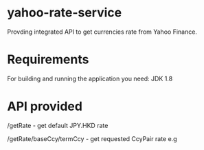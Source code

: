 # yahoo-rate-service
Provding integrated API to get currencies rate from Yahoo Finance.

# Requirements
For building and running the application you need:
JDK 1.8

# API provided
/getRate - get default JPY.HKD rate

/getRate/baseCcy/termCcy - get requested CcyPair rate
e.g
